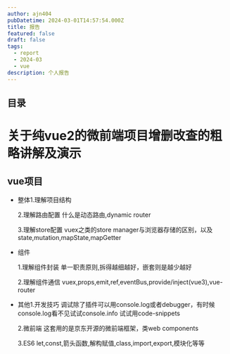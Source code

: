 ```yaml
---
author: ajn404
pubDatetime: 2024-03-01T14:57:54.000Z
title: 报告
featured: false
draft: false
tags:
  - report
  - 2024-03
  - vue
description: 个人报告
---
```


## 目录

# 关于纯vue2的微前端项目增删改查的粗略讲解及演示

## vue项目

- 整体1.理解项目结构

  2.理解路由配置
  什么是动态路由,dynamic router

  3.理解store配置
  vuex之类的store manager与浏览器存储的区别，以及state,mutation,mapState,mapGetter

- 组件

  1.理解组件封装
  单一职责原则,拆得越细越好，嵌套则是越少越好

  2.理解组件通信
  vuex,props,emit,ref,eventBus,provide/inject(vue3),vue-router

- 其他1.开发技巧
  调试除了插件可以用console.log或者debugger，有时候console.log看不见试试console.info
  试试用code-snippets

  2.微前端
  这套用的是京东开源的微前端框架，类web components

  3.ES6
  let,const,箭头函数,解构赋值,class,import,export,模块化等等
